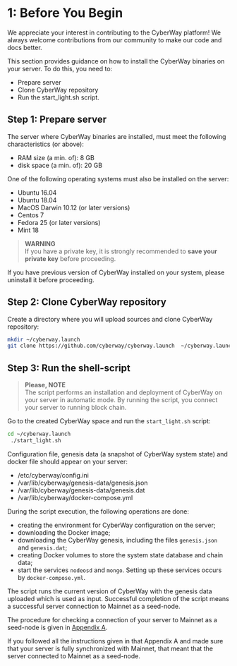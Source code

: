 # 1: Before You Begin

We appreciate your interest in contributing to the CyberWay platform! We always welcome contributions from our community to make our code and docs better.  

This section provides guidance on how to install the CyberWay binaries on your server. To do this, you need to:
 - Prepare server
 - Clone CyberWay repository
 - Run the start_light.sh script.

## Step 1: Prepare server

The server where CyberWay binaries are installed, must meet the following characteristics (or above):
 - RAM size (a min. of): 8 GB
 - disk space (a min. of): 20 GB
 
One of the following operating systems must also be installed on the server:
 - Ubuntu 16.04
 - Ubuntu 18.04
 - MacOS Darwin 10.12 (or later versions)
 - Centos 7
 - Fedora 25 (or later versions)
 - Mint 18

> **WARNING**  
> If you have a private key, it is strongly recommended to **save your private key** before proceeding.  

If you have previous version of CyberWay installed on your system, please uninstall it before proceeding.

## Step 2: Clone CyberWay repository
Create a directory where you will upload sources and clone CyberWay repository:
```sh
mkdir ~/cyberway.launch
git clone https://github.com/cyberway/cyberway.launch  ~/cyberway.launch
```

## Step 3: Run the shell-script

> **Please, NOTE**  
> The script performs an installation and deployment of CyberWay on your server in automatic mode. By running the script, you connect your server to running block chain.  

Go to the created CyberWay space and run the `start_light.sh` script:
```sh
cd ~/cyberway.launch
 ./start_light.sh
```

Configuration file, genesis data (a snapshot of CyberWay system state) and docker file should appear on your server:
 - /etc/cyberway/config.ini
 - /var/lib/cyberway/genesis-data/genesis.json
 - /var/lib/cyberway/genesis-data/genesis.dat
 - /var/lib/cyberway/docker-compose.yml

During the script execution, the following operations are done:
 - creating the environment for CyberWay configuration on the server;
 - downloading the Docker image;
 - downloading the CyberWay genesis, including the files `genesis.json` and `genesis.dat`;
 - creating Docker volumes to store the system state database and chain data;
 - start the services `nodeosd` and `mongo`. Setting up these services occurs by `docker-compose.yml`.

The script runs the current version of CyberWay with the genesis data uploaded which is used as input. Successful completion of the script means a successful server connection to Mainnet as a seed-node.  

The procedure for checking a connection of your server to Mainnet as a seed-node is given in [Appendix A](https://docs.cyberway.io/validators/mainnet_connection/appendix_a).  

If you followed all the instructions given in that Appendix A and made sure that your server is fully synchronized with Mainnet, that meant that the server connected to Mainnet as a seed-node.
